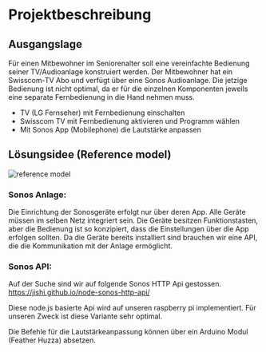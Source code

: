 # Projektbeschreibung

## Ausgangslage
Für einen Mitbewohner im Seniorenalter soll eine vereinfachte Bedienung seiner TV/Audioanlage konstruiert werden. Der Mitbewohner hat ein Swisscom-TV Abo und verfügt über eine Sonos Audioanlage. 
Die jetzige Bedienung ist nicht optimal, da er für die einzelnen Komponenten jeweils eine separate Fernbedienung in die Hand nehmen muss.
-	TV (LG Fernseher) mit Fernbedienung einschalten
-	Swisscom TV mit Fernbedienung aktivieren und Programm wählen
-	Mit Sonos App (Mobilephone) die Lautstärke anpassen

## Lösungsidee (Reference model)
![reference model](/01_Usecase_and_reference_model/01_usecase_referencemodel_draft1.png)


### Sonos Anlage:

Die Einrichtung der Sonosgeräte erfolgt nur über deren App. Alle Geräte müssen im selben Netz integriert sein. Die Geräte besitzen Funktionstasten, aber die Bedienung ist so konzipiert, dass die Einstellungen über die App erfolgen sollten. Da die Geräte bereits installiert sind brauchen wir eine API, die die Kommunikation mit der Anlage ermöglicht.

### Sonos API:

Auf der Suche sind wir auf folgende Sonos HTTP Api gestossen.  
https://jishi.github.io/node-sonos-http-api/

Diese node.js basierte Api wird auf unseren raspberry pi implementiert. Für unseren Zweck ist diese Variante sehr optimal.

Die Befehle für die Lautstärkeanpassung können über ein Arduino Modul (Feather Huzza) absetzen.





